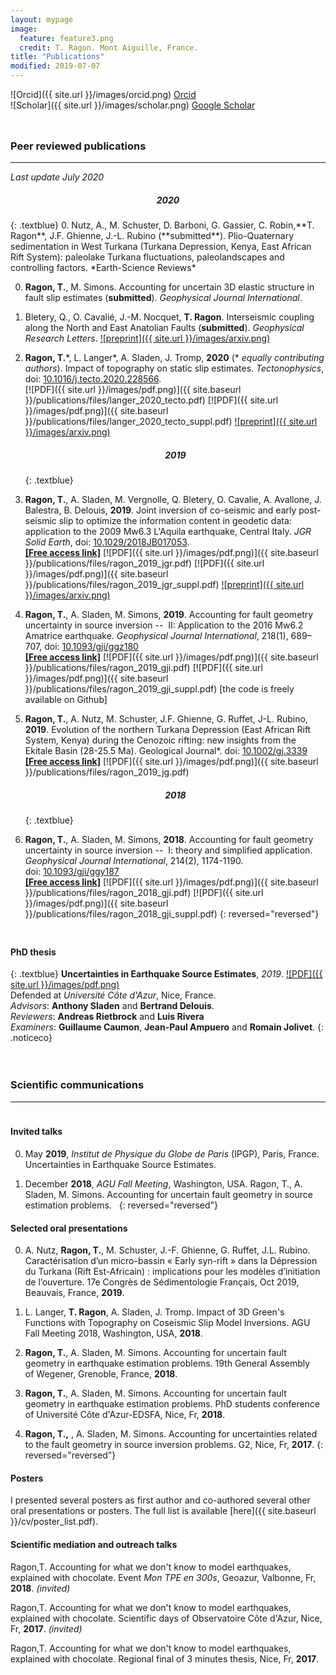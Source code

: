 ```yaml
---
layout: mypage
image:
  feature: feature3.png
  credit: T. Ragon. Mont Aiguille, France.
title: "Publications"
modified: 2019-07-07
---
```


![Orcid]({{ site.url }}/images/orcid.png) [Orcid](http://orcid.org/0000-0002-1276-1910)   
![Scholar]({{ site.url }}/images/scholar.png) [Google Scholar](https://scholar.google.ca/citations?user=v_X3_GoAAAAJ&hl=en)  

<br style="line-height: 10px" />

### Peer reviewed publications
---
*Last update July 2020*

<center>
<h5> 2020 </h5>
</center>
{: .textblue}  
0. Nutz, A., M. Schuster, D. Barboni, G. Gassier, C. Robin,**T. Ragon**, J.F. Ghienne, J.-L. Rubino (**submitted**). Plio-Quaternary sedimentation in West Turkana (Turkana Depression, Kenya, East African Rift System): paleolake Turkana fluctuations, paleolandscapes and controlling factors. *Earth-Science Reviews* 

0. **Ragon, T.**, M. Simons. Accounting for uncertain 3D elastic structure in fault slip estimates (**submitted**). *Geophysical Journal International*. 

0. Bletery, Q., O. Cavalié, J.-M. Nocquet, **T. Ragon**. Interseismic coupling along the North and East Anatolian Faults (**submitted**). *Geophysical Research Letters*. [![preprint]({{ site.url }}/images/arxiv.png)](https://www.essoar.org/doi/10.1002/essoar.10502450.2)

0. **Ragon, T.**\*, L. Langer\*, A. Sladen, J. Tromp, **2020** (\* *equally contributing authors*). Impact of topography on static slip estimates. *Tectonophysics*, doi: [10.1016/j.tecto.2020.228566](https://doi.org/10.1016/j.tecto.2020.228566).  
[![PDF]({{ site.url }}/images/pdf.png)]({{ site.baseurl }}/publications/files/langer_2020_tecto.pdf)  [![PDF]({{ site.url }}/images/pdf.png)]({{ site.baseurl }}/publications/files/langer_2020_tecto_suppl.pdf)  [![preprint]({{ site.url }}/images/arxiv.png)](https://doi.org/10.31223/osf.io/nsbx3)

    <center>
    <h5> 2019 </h5>
    </center>
    {: .textblue}  
0. **Ragon, T.**, A. Sladen, M. Vergnolle, Q. Bletery, O. Cavalie, A. Avallone, J. Balestra, B. Delouis, **2019**. Joint inversion of co-seismic and early post-seismic slip to optimize the information content in geodetic data: application to the 2009 Mw6.3 L'Aquila earthquake, Central Italy. *JGR Solid Earth*, doi: [10.1029/2018JB017053](https://doi.org/10.1029/2018JB017053).  
[**[Free access link]**](https://agupubs.onlinelibrary.wiley.com/doi/epdf/10.1029/2018JB017053)  [![PDF]({{ site.url }}/images/pdf.png)]({{ site.baseurl }}/publications/files/ragon_2019_jgr.pdf)  [![PDF]({{ site.url }}/images/pdf.png)]({{ site.baseurl }}/publications/files/ragon_2019_jgr_suppl.pdf)  [![preprint]({{ site.url }}/images/arxiv.png)](https://eartharxiv.org/urkga/)

0. **Ragon, T.**, A. Sladen, M. Simons, **2019**. Accounting for fault geometry uncertainty in source inversion --  II: Application to the 2016 Mw6.2 Amatrice earthquake. *Geophysical Journal International*, 218(1), 689–707, doi: [10.1093/gji/ggz180](https://doi.org/10.1093/gji/ggz180)  
[**[Free access link]**](https://academic.oup.com/gji/article/218/1/689/5454748?guestAccessKey=b45527ab-725a-40bf-bf0b-82ad5b9fda40)  [![PDF]({{ site.url }}/images/pdf.png)]({{ site.baseurl }}/publications/files/ragon_2019_gji.pdf)  [![PDF]({{ site.url }}/images/pdf.png)]({{ site.baseurl }}/publications/files/ragon_2019_gji_suppl.pdf)  [the code is freely available on Github]

0. **Ragon, T.**, A. Nutz, M. Schuster, J.F. Ghienne, G. Ruffet, J-L. Rubino, **2019**. Evolution of the northern Turkana Depression (East African Rift System, Kenya) during the Cenozoic rifting: new insights from the Ekitale Basin (28-25.5 Ma). Geological Journal*. doi: [10.1002/gj.3339](https://onlinelibrary.wiley.com/doi/abs/10.1002/gj.3339)  
[**[Free access link]**](https://www.researchgate.net/profile/Thea_Ragon/publication/328422693_Evolution_of_the_northern_Turkana_Depression_East_African_Rift_System_Kenya_during_the_Cenozoic_rifting_New_insights_from_the_Ekitale_Basin_28-255_Ma/links/5bd18bb6a6fdcc6f7900cfb0/Evolution-of-the-northern-Turkana-Depression-East-African-Rift-System-Kenya-during-the-Cenozoic-rifting-New-insights-from-the-Ekitale-Basin-28-255-Ma.pdf)  [![PDF]({{ site.url }}/images/pdf.png)]({{ site.baseurl }}/publications/files/ragon_2019_jg.pdf)

    <center>
    <h5> 2018 </h5>
    </center>
    {: .textblue}  
0. **Ragon, T.**, A. Sladen, M. Simons, **2018**. Accounting for fault geometry uncertainty in source inversion --  I: theory and simplified application. *Geophysical Journal International*, 214(2), 1174-1190. doi: [10.1093/gji/ggy187](http://dx.doi.org/10.1093/gji/ggy187)  
[**[Free access link]**](https://academic.oup.com/gji/advance-article/doi/10.1093/gji/ggy187/4996353?guestAccessKey=86188bcd-f078-4700-9762-27d888995596)  [![PDF]({{ site.url }}/images/pdf.png)]({{ site.baseurl }}/publications/files/ragon_2018_gji.pdf)  [![PDF]({{ site.url }}/images/pdf.png)]({{ site.baseurl }}/publications/files/ragon_2018_gji_suppl.pdf)
{: reversed="reversed"}

<br style="line-height: 10px" />

#### PhD thesis
{: .textblue}
**Uncertainties in Earthquake Source Estimates**, *2019*. [![PDF]({{ site.url }}/images/pdf.png)](https://tel.archives-ouvertes.fr/tel-02271745/document)  
Defended at *Université Côte d'Azur*, Nice, France.  
*Advisors*: **Anthony Sladen** and **Bertrand Delouis**.  
*Reviewers*: **Andreas Rietbrock** and **Luis Rivera**  
*Examiners*: **Guillaume Caumon**, **Jean-Paul Ampuero** and **Romain Jolivet**.
{: .noticeco} 

<br style="line-height: 20px" />

### Scientific communications  
----

<br style="line-height: 5px" />

#### Invited talks  
0. May **2019**, *Institut de Physique du Globe de Paris* (IPGP), Paris, France. Uncertainties in Earthquake Source Estimates.

0. December **2018**, *AGU Fall Meeting*, Washington, USA. Ragon, T., A. Sladen, M. Simons. Accounting for uncertain fault geometry in source estimation problems.  
{: reversed="reversed"}


#### Selected oral presentations  
0. A. Nutz, **Ragon, T.**, M. Schuster, J.-F. Ghienne, G. Ruffet, J.L. Rubino. Caractérisation d’un micro-bassin « Early syn-rift » dans la Dépression du Turkana (Rift Est-Africain) : implications pour les modèles d’initiation de l’ouverture.  17e Congrès de Sédimentologie Français, Oct 2019, Beauvais, France, **2019**.

0. L. Langer, **T. Ragon**, A. Sladen, J. Tromp. Impact of 3D Green's Functions with Topography on Coseismic Slip Model Inversions. AGU Fall Meeting 2018, Washington, USA, **2018**.
	
0. **Ragon, T.**, A. Sladen, M. Simons. Accounting for uncertain fault geometry in earthquake estimation problems. 19th General Assembly of Wegener, Grenoble, France, **2018**.

0. **Ragon, T.**, A. Sladen, M. Simons. Accounting for uncertain fault geometry in earthquake estimation problems. PhD students conference of Université Côte d'Azur-EDSFA, Nice, Fr, **2018**.

0. **Ragon, T.,** , A. Sladen, M. Simons. Accounting for uncertainties related to the fault geometry in source inversion problems. G2, Nice, Fr, **2017**.
{: reversed="reversed"}


#### Posters  
I presented several posters as first author and co-authored several other oral presentations or posters.
The full list is available [here]({{ site.baseurl }}/cv/poster_list.pdf).


#### Scientific mediation and outreach talks  
Ragon,T. Accounting for what we don't know to model earthquakes, explained with chocolate. Event *Mon TPE en 300s*, Geoazur, Valbonne, Fr, **2018**. *(invited)*

Ragon,T. Accounting for what we don't know to model earthquakes, explained with chocolate. Scientific days of Observatoire Côte d'Azur, Nice, Fr, **2017**. *(invited)*

Ragon,T. Accounting for what we don't know to model earthquakes, explained with chocolate. Regional final of 3 minutes thesis, Nice, Fr, **2017**.